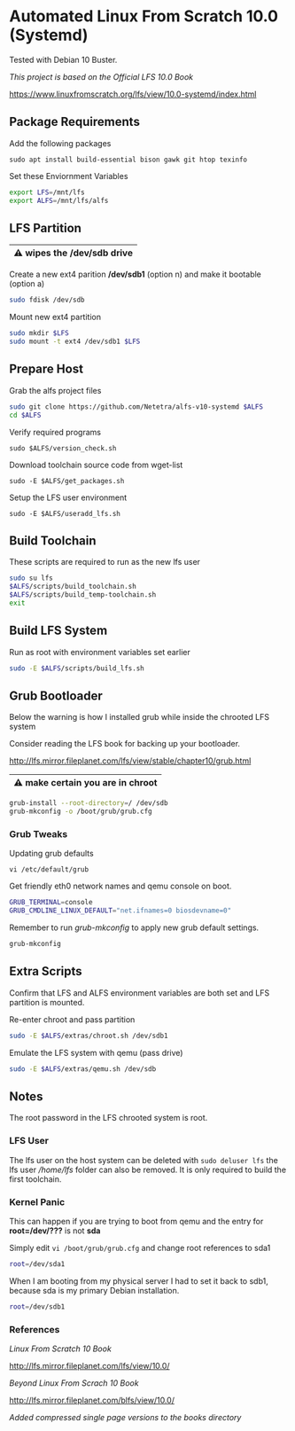 # Automated Linux From Scratch 10.0 (Systemd)

Tested with Debian 10 Buster.

*This project is based on the Official LFS 10.0 Book*

https://www.linuxfromscratch.org/lfs/view/10.0-systemd/index.html

## Package Requirements

Add the following packages 

```
sudo apt install build-essential bison gawk git htop texinfo
```

Set these Enviornment Variables

```bash
export LFS=/mnt/lfs
export ALFS=/mnt/lfs/alfs
```

## LFS Partition

| :warning: wipes the /dev/sdb drive |
| --- |

Create a new ext4 parition **/dev/sdb1** (option n) and make it bootable (option a)

```bash
sudo fdisk /dev/sdb
```

Mount new ext4 partition

```bash
sudo mkdir $LFS
sudo mount -t ext4 /dev/sdb1 $LFS
```

## Prepare Host

Grab the alfs project files

```bash
sudo git clone https://github.com/Netetra/alfs-v10-systemd $ALFS
cd $ALFS
```

Verify required programs

`sudo $ALFS/version_check.sh`

Download toolchain source code from wget-list

`sudo -E $ALFS/get_packages.sh`

Setup the LFS user environment

`sudo -E $ALFS/useradd_lfs.sh`

## Build Toolchain

These scripts are required to run as the new lfs user

```bash
sudo su lfs 
$ALFS/scripts/build_toolchain.sh
$ALFS/scripts/build_temp-toolchain.sh
exit
```

## Build LFS System

Run as root with environment variables set earlier

```bash
sudo -E $ALFS/scripts/build_lfs.sh
```

## Grub Bootloader

Below the warning is how I installed grub while inside the chrooted LFS system

Consider reading the LFS book for backing up your bootloader.

http://lfs.mirror.fileplanet.com/lfs/view/stable/chapter10/grub.html

| :warning: make certain you are in chroot |
| --- |


```bash
grub-install --root-directory=/ /dev/sdb
grub-mkconfig -o /boot/grub/grub.cfg
```

### Grub Tweaks

Updating grub defaults 

`vi /etc/default/grub`

Get friendly eth0 network names and qemu console on boot.

```bash
GRUB_TERMINAL=console
GRUB_CMDLINE_LINUX_DEFAULT="net.ifnames=0 biosdevname=0"
```

Remember to run *grub-mkconfig* to apply new grub default settings.

```bash
grub-mkconfig
```

## Extra Scripts

Confirm that LFS and ALFS environment variables are both set and LFS partition is mounted.

Re-enter chroot and pass partition

```bash
sudo -E $ALFS/extras/chroot.sh /dev/sdb1
```

Emulate the LFS system with qemu (pass drive)

```bash
sudo -E $ALFS/extras/qemu.sh /dev/sdb
```

## Notes

The root password in the LFS chrooted system is root.

### LFS User

The lfs user on the host system can be deleted with `sudo deluser lfs` the lfs user */home/lfs* folder can also be removed. It is only required to build the first toolchain.

### Kernel Panic

This can happen if you are trying to boot from qemu and the entry for **root=/dev/???** is not **sda** 

Simply edit `vi /boot/grub/grub.cfg` and change root references to sda1

```bash
root=/dev/sda1
```

When I am booting from my physical server I had to set it back to sdb1, because sda is my primary Debian installation.

```bash
root=/dev/sdb1
```

### References

*Linux From Scratch 10 Book*

http://lfs.mirror.fileplanet.com/lfs/view/10.0/

*Beyond Linux From Scrach 10 Book*

http://lfs.mirror.fileplanet.com/blfs/view/10.0/

*Added compressed single page versions to the books directory*

